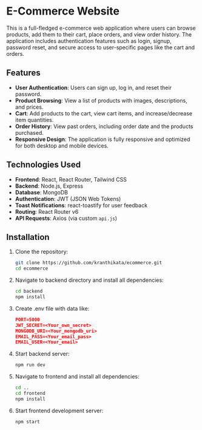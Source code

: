# E-Commerce Website

This is a full-fledged e-commerce web application where users can browse products, add them to their cart, place orders, and view order history. The application includes authentication features such as login, signup, password reset, and secure access to user-specific pages like the cart and orders.

## Features

- **User Authentication**: Users can sign up, log in, and reset their password.
- **Product Browsing**: View a list of products with images, descriptions, and prices.
- **Cart**: Add products to the cart, view cart items, and increase/decrease item quantities.
- **Order History**: View past orders, including order date and the products purchased.
- **Responsive Design**: The application is fully responsive and optimized for both desktop and mobile devices.

## Technologies Used

- **Frontend**: React, React Router, Tailwind CSS
- **Backend**: Node.js, Express
- **Database**: MongoDB
- **Authentication**: JWT (JSON Web Tokens)
- **Toast Notifications**: react-toastify for user feedback
- **Routing**: React Router v6
- **API Requests**: Axios (via custom `api.js`)

## Installation

1. Clone the repository:

   ```bash
   git clone https://github.com/kranthikata/ecommerce.git
   cd ecommerce
   ```

2. Navigate to backend directory and install all dependencies:

   ```bash
   cd backend
   npm install
   ```

3. Create .env file with data like:

   ```json
   PORT=5000
   JWT_SECRET=<Your_own_secret>
   MONGODB_URI=<Your_mongodb_uri>
   EMAIL_PASS=<Your_email_pass>
   EMAIL_USER=<Your_email>
   ```

4. Start backend server:

   ```bash
   npm run dev
   ```

5. Navigate to frontend and install all dependencies:

   ```bash
   cd ..
   cd frontend
   npm install
   ```

6. Start frontend development server:

   ```bash
   npm start
   ```
